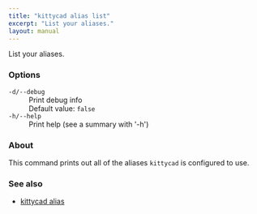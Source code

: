```yaml
---
title: "kittycad alias list"
excerpt: "List your aliases."
layout: manual
---
```


List your aliases.

### Options

<dl class="flags">
   <dt><code>-d/--debug</code></dt>
   <dd>Print debug info<br/>Default value: <code>false</code></dd>

   <dt><code>-h/--help</code></dt>
   <dd>Print help (see a summary with '-h')</dd>
</dl>


### About

This command prints out all of the aliases `kittycad` is configured to use.

### See also

* [kittycad alias](./kittycad_alias)